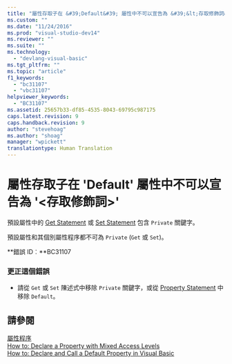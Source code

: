 ```yaml
---
title: "屬性存取子在 &#39;Default&#39; 屬性中不可以宣告為 &#39;&lt;存取修飾詞&gt;&#39; | Microsoft Docs"
ms.custom: ""
ms.date: "11/24/2016"
ms.prod: "visual-studio-dev14"
ms.reviewer: ""
ms.suite: ""
ms.technology: 
  - "devlang-visual-basic"
ms.tgt_pltfrm: ""
ms.topic: "article"
f1_keywords: 
  - "bc31107"
  - "vbc31107"
helpviewer_keywords: 
  - "BC31107"
ms.assetid: 25657b33-df85-4535-8043-69795c987175
caps.latest.revision: 9
caps.handback.revision: 9
author: "stevehoag"
ms.author: "shoag"
manager: "wpickett"
translationtype: Human Translation
---
```

# 屬性存取子在 &#39;Default&#39; 屬性中不可以宣告為 &#39;&lt;存取修飾詞&gt;&#39;
預設屬性中的 [Get Statement](../../visual-basic/language-reference/statements/get-statement.md) 或 [Set Statement](../../visual-basic/language-reference/statements/set-statement.md) 包含 `Private` 關鍵字。  
  
 預設屬性和其個別屬性程序都不可為 `Private` \(`Get` 或 `Set`\)。  
  
 **錯誤 ID︰**BC31107  
  
### 更正這個錯誤  
  
-   請從 `Get` 或 `Set` 陳述式中移除 `Private` 關鍵字，或從 [Property Statement](../../visual-basic/language-reference/statements/property-statement.md) 中移除 `Default`。  
  
## 請參閱  
 [屬性程序](../../visual-basic/programming-guide/language-features/procedures/property-procedures.md)   
 [How to: Declare a Property with Mixed Access Levels](../../visual-basic/programming-guide/language-features/procedures/how-to-declare-a-property-with-mixed-access-levels.md)   
 [How to: Declare and Call a Default Property in Visual Basic](../../visual-basic/programming-guide/language-features/procedures/how-to-declare-and-call-a-default-property.md)